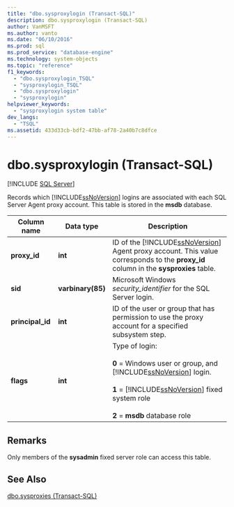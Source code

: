 ```yaml
---
title: "dbo.sysproxylogin (Transact-SQL)"
description: dbo.sysproxylogin (Transact-SQL)
author: VanMSFT
ms.author: vanto
ms.date: "06/10/2016"
ms.prod: sql
ms.prod_service: "database-engine"
ms.technology: system-objects
ms.topic: "reference"
f1_keywords:
  - "dbo.sysproxylogin_TSQL"
  - "sysproxylogin_TSQL"
  - "dbo.sysproxylogin"
  - "sysproxylogin"
helpviewer_keywords:
  - "sysproxylogin system table"
dev_langs:
  - "TSQL"
ms.assetid: 433d33cb-bdf2-47bb-af78-2a40b7c8dfce
---
```

# dbo.sysproxylogin (Transact-SQL)
[!INCLUDE [SQL Server](../../includes/applies-to-version/sqlserver.md)]

  Records which [!INCLUDE[ssNoVersion](../../includes/ssnoversion-md.md)] logins are associated with each SQL Server Agent proxy account. This table is stored in the **msdb** database.  
  
|Column name|Data type|Description|  
|-----------------|---------------|-----------------|  
|**proxy_id**|**int**|ID of the [!INCLUDE[ssNoVersion](../../includes/ssnoversion-md.md)] Agent proxy account. This value corresponds to the **proxy_id** column in the **sysproxies** table.|  
|**sid**|**varbinary(85)**|Microsoft Windows *security_identifier* for the SQL Server login.|  
|**principal_id**|**int**|ID of the user or group that has permission to use the proxy account for a specified subsystem step.|  
|**flags**|**int**|Type of login:<br /><br /> **0** = Windows user or group, and [!INCLUDE[ssNoVersion](../../includes/ssnoversion-md.md)] login.<br /><br /> **1** = [!INCLUDE[ssNoVersion](../../includes/ssnoversion-md.md)] fixed system role<br /><br /> **2** = **msdb** database role|  
  
## Remarks  
 Only members of the **sysadmin** fixed server role can access this table.  
  
## See Also  
 [dbo.sysproxies &#40;Transact-SQL&#41;](../../relational-databases/system-tables/dbo-sysproxies-transact-sql.md)  
  
  
